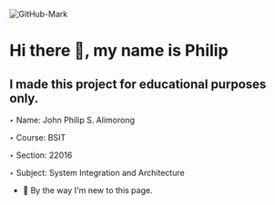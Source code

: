 ![GitHub-Mark](https://user-images.githubusercontent.com/127371993/224670361-8075c0c8-1227-4844-af6d-c31b776dcb7a.png)

# Hi there 👋, my name is Philip

## I made this project for educational purposes only.

‣ Name: John Philip S. Alimorong

‣ Course: BSIT

‣ Section: 22016

‣ Subject: System Integration and Architecture


- 🔭 By the way I'm new to this page. 

